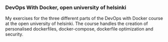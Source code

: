 ### DevOps With Docker, open university of helsinki

My exercises for the three different parts of the DevOps with Docker course at the open university of helsinki. The course handles the creation of personalised dockerfiles, docker-compose, dockerfile optimization and security.

